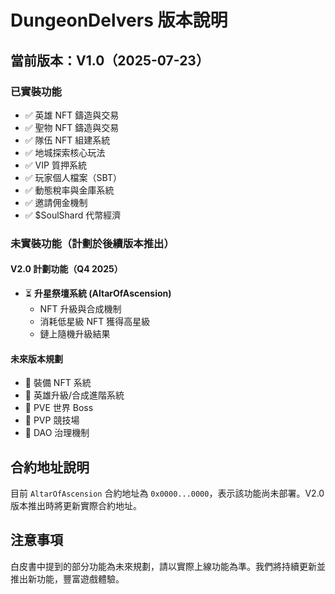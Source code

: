 # DungeonDelvers 版本說明

## 當前版本：V1.0（2025-07-23）

### 已實裝功能
- ✅ 英雄 NFT 鑄造與交易
- ✅ 聖物 NFT 鑄造與交易
- ✅ 隊伍 NFT 組建系統
- ✅ 地城探索核心玩法
- ✅ VIP 質押系統
- ✅ 玩家個人檔案（SBT）
- ✅ 動態稅率與金庫系統
- ✅ 邀請佣金機制
- ✅ $SoulShard 代幣經濟

### 未實裝功能（計劃於後續版本推出）

#### V2.0 計劃功能（Q4 2025）
- ⏳ **升星祭壇系統 (AltarOfAscension)**
  - NFT 升級與合成機制
  - 消耗低星級 NFT 獲得高星級
  - 鏈上隨機升級結果
  
#### 未來版本規劃
- 🔮 裝備 NFT 系統
- 🔮 英雄升級/合成進階系統
- 🔮 PVE 世界 Boss
- 🔮 PVP 競技場
- 🔮 DAO 治理機制

## 合約地址說明

目前 `AltarOfAscension` 合約地址為 `0x0000...0000`，表示該功能尚未部署。V2.0 版本推出時將更新實際合約地址。

## 注意事項

白皮書中提到的部分功能為未來規劃，請以實際上線功能為準。我們將持續更新並推出新功能，豐富遊戲體驗。